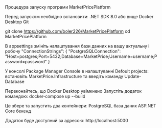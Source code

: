 
Процедура запуску програми MarketPricePlatform

Перед запуском необхідно встановити:
.NET SDK 8.0 або вище
Docker Desktop
Git


git clone https://github.com/boler226/MarketPricePlatform
cd MarketPricePlatform

В appsettings змініть налаштування бази данних на вашу актуальну і робочу
 "ConnectionStrings": {
   "PostgreSQLConnection": "Host=postgres;Port=5432;Database=MarketPrice;Username=username;Password=password"
 }


У консолі Package Manager Console в налаштуванні Defoult projects: встановіть MarketPrice.Infrastructure та введіть команду Update-Database


Переконайтесь, що Docker Desktop увімкнено
Запустіть додаток командою: docker-compose up --build


Це збере та запустить два контейнери:
PostgreSQL база даних
ASP.NET Core бекенд


Додаток буде доступний за адресою:
http://localhost:5000
